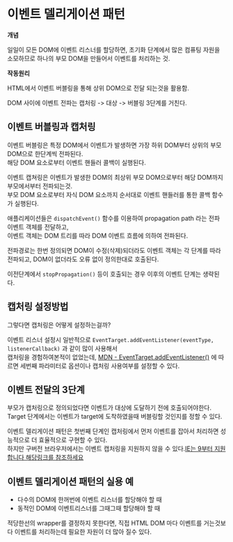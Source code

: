 # 이벤트 델리게이션 패턴

**개념**

일일이 모든 DOM에 이벤트 리스너를 할당하면, 초기화 단계에서 많은 컴퓨팅 자원을 소모하므로
하나의 부모 DOM을 만들어서 이벤트를 처리하는 것.

**작동원리**
 
HTML에서 이벤트 버블링을 통해 상위 DOM으로 전달 되는것을 활용함.

DOM 사이에 이벤트 전파는 캡처링 -> 대상 -> 버블링 3단계를 거친다.

## 이벤트 버블링과 캡처링
이벤트 버블링은 특정 DOM에서 이벤트가 발생하면 가장 하위 DOM부터 상위의 부모 DOM으로 한단계씩 전파된다.<br/>
해당 DOM 요소로부터 이벤트 핸들러 콜백이 실행된다.

이벤트 캡쳐링은 이벤트가 발생한 DOM의 최상위 부모 DOM으로부터 해당 DOM까지 부모에서부터 전파되는것.<br/>
부모 DOM 요소로부터 자식 DOM 요소까지 순서대로 이벤트 핸들러를 통한 콜백 함수가 실행된다.

애플리케이션들은 `dispatchEvent()` 함수를 이용하여 propagation path 라는 전파 이벤트 객체를 전달하고,<br/>
이벤트 객체는 DOM 트리를 따라 DOM 이벤트 흐름에 의하여 전파된다.

전파경로는 한번 정의되면 DOM이 수정(삭제)되더라도 이벤트 객체는 각 단계를 따라 전파되고, DOM이 없더라도 오류 없이 정의한대로 호출된다.

이전단계에서 `stopPropagation()` 등이 호출되는 경우 이후의 이벤트 단계는 생략된다.

## 캡처링 설정방법
그렇다면 캡처링은 어떻게 설정하는걸까?

이벤트 리스너 설정시 일반적으로 `EventTarget.addEventListener(eventType, listenerCallback)` 과 같이 많이 사용해서<br/>
캡처링을 경험하여본적이 없었는데,
[MDN - EventTarget.addEventListener()](https://developer.mozilla.org/ko/docs/Web/API/EventTarget/addEventListener) 에 따르면 
세번째 파라미터로 옵션이나 캡처링 사용여부를 설정할 수 있다.

 
## 이벤트 전달의 3단계

부모가 캡처링으로 정의되었다면 이벤트가 대상에 도달하기 전에 호출되어야한다.<br/> 
Target 단계에서는 이벤트가 target에 도착하였을때 버블링할 것인지를 정할 수 있다.

이벤트 델리게이션 패턴은 첫번째 단계인 캡처링에서 먼저 이벤트를 잡아서 처리하면 성능적으로 더 효율적으로 구현할 수 있다.<br/>
하지만 구버전 브라우저에서는 이벤트 캡처링을 지원하지 않을 수 있다.[IE는 9부터 지원합니다 해당링크를 참조하세요](https://caniuse.com/#search=useCapture)

## 이벤트 델리게이션 패턴의 실용 예
- 다수의 DOM에 한꺼번에 이벤트 리스너를 할당해야 할 때
- 동적인 DOM에 이벤트리스너를 그때그때 할당해야 할 때

적당한선의 wrapper를 결정하지 못한다면, 직접 HTML DOM 마다 이벤트를 거는것보다 이벤트를 처리하는데 필요한 자원이 더 많아 질수 있다.
